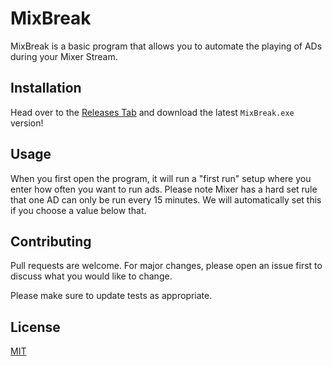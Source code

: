 # MixBreak

MixBreak is a basic program that allows you to automate the playing of ADs during your Mixer Stream.

## Installation

Head over to the [Releases Tab](https://github.com/NickParks/MixBreak/releases) and download the latest `MixBreak.exe` version!

## Usage
When you first open the program, it will run a "first run" setup where you enter how often you want to run ads. Please note Mixer has a hard set rule that one AD can only be run every 15 minutes. We will automatically set this if you choose a value below that.

## Contributing
Pull requests are welcome. For major changes, please open an issue first to discuss what you would like to change.

Please make sure to update tests as appropriate.

## License
[MIT](https://choosealicense.com/licenses/mit/)
